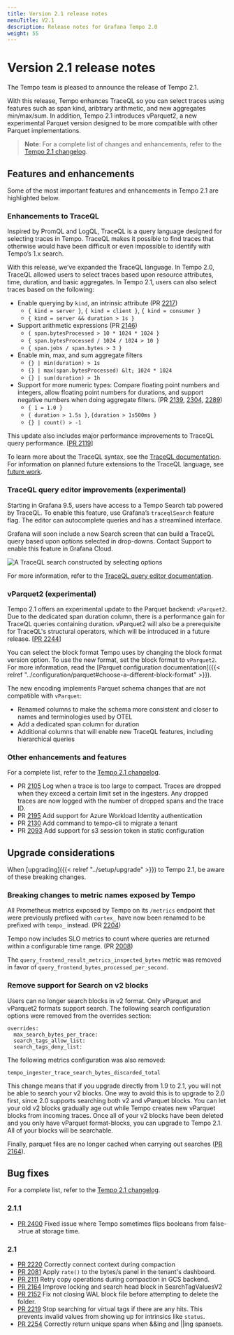 ```yaml
---
title: Version 2.1 release notes
menuTitle: V2.1
description: Release notes for Grafana Tempo 2.0
weight: 55
---
```


# Version 2.1 release notes

The Tempo team is pleased to announce the release of Tempo 2.1.

With this release, Tempo enhances TraceQL so you can select traces using features such as span kind, aribtrary arithmetic, and new aggregates min/max/sum. In addition, Tempo 2.1 introduces vParquet2, a new experimental Parquet version designed to be more compatible with other Parquet implementations.

>**Note**: For a complete list of changes and enhancements, refer to the [Tempo 2.1 changelog](https://github.com/grafana/tempo/releases).

## Features and enhancements

Some of the most important features and enhancements in Tempo 2.1 are highlighted below.

### Enhancements to TraceQL

Inspired by PromQL and LogQL, TraceQL is a query language designed for selecting traces in Tempo. TraceQL makes it possible to find traces that otherwise would have been difficult or even impossible to identify with Tempo’s 1.x search.

With this release, we’ve expanded the TraceQL language. In Tempo 2.0, TraceQL allowed users to select traces based upon resource attributes, time, duration, and basic aggregates. In Tempo 2.1, users can also select traces based on the following:

* Enable querying by `kind`, an intrinsic attribute  (PR [2217](https://github.com/grafana/tempo/pull/2217))
    * `{ kind = server }`, `{ kind = client }`, `{ kind = consumer }`
    * `{ kind = server && duration > 1s }`
* Support arithmetic expressions (PR [2146](https://github.com/grafana/tempo/pull/2146))
    * `{ span.bytesProcessed > 10 * 1024 * 1024 }`
    * `{ span.bytesProcessed / 1024 / 1024 > 10 }`
    * `{ span.jobs / span.bytes > 3 }`
* Enable min, max, and sum aggregate filters
    * `{} | min(duration) > 1s`
    * `{} | max(span.bytesProcessed) &lt; 1024 * 1024`
    * `{} | sum(duration) > 1h`
* Support for more numeric types: Compare floating point numbers and integers, allow floating point numbers for durations, and support negative numbers when doing aggregate filters. (PR [2139](https://github.com/grafana/tempo/pull/2139), [2304](https://github.com/grafana/tempo/pull/2304), [2289](https://github.com/grafana/tempo/pull/2289))
    * `{ 1 = 1.0 }`
    * `{ duration > 1.5s }`, `{duration > 1s500ms }`
    * `{} | count() > -1`

This update also includes major performance improvements to TraceQL query performance. [[PR 2119](https://github.com/grafana/tempo/pull/2119)]

To learn more about the TraceQL syntax, see the [TraceQL documentation](http://localhost:3002/docs/tempo/latest/traceql/). For information on planned future extensions to the TraceQL language, see [future work](http://localhost:3002/docs/tempo/latest/traceql/architecture/).

### TraceQL query editor improvements (experimental)

Starting in Grafana 9.5, users have access to a Tempo Search tab powered by TraceQL. To enable this feature, use Grafana’s `traceqlSearch` feature flag.  The editor can autocomplete queries and has a streamlined interface.

Grafana will soon include a new Search screen that can build a TraceQL query based upon options selected in drop-downs. Contact Support to enable this feature in Grafana Cloud.

![A TraceQL search constructed by selecting options](/media/docs/tempo/traceql/screenshot-explore-traceql-search.png "The new Search tab in Grafana Explore")

For more information, refer to the [TraceQL query editor documentation](http://localhost:3002/docs/tempo/latest/traceql/query-editor/).
### vParquet2 (experimental)

Tempo 2.1 offers an experimental update to the Parquet backend: `vParquet2`. Due to the dedicated span duration column, there is a performance gain for TraceQL queries containing duration. vParquet2 will also be a prerequisite for TraceQL's structural operators, which will be introduced in a future release. [[PR 2244](https://github.com/grafana/tempo/pull/2244)]

You can select the block format Tempo uses by changing the block format version option. To use the new format, set the block format to `vParquet2`. For more information, read the [Parquet configuration documentation]({{< relref "../configuration/parquet#choose-a-different-block-format" >}}).

The new encoding implements Parquet schema changes that are not compatible with `vParquet`:

* Renamed columns to make the schema more consistent and closer to names and terminologies used by OTEL
* Add a dedicated span column for duration
* Additional columns that will enable new TraceQL features, including hierarchical queries

### Other enhancements and features

For a complete list, refer to the [Tempo 2.1 changelog](https://github.com/grafana/tempo/releases).

* PR [2105](https://github.com/grafana/tempo/pull/2105) Log when a trace is too large to compact. Traces are dropped when they exceed a certain limit set in the ingesters. Any dropped traces are now logged with the number of dropped spans and the trace ID.
* PR [2195](https://github.com/grafana/tempo/pull/2195) Add support for Azure Workload Identity authentication
* PR [2130](https://github.com/grafana/tempo/pull/2130) Add command to  tempo-cli to migrate a tenant
* PR [2093](https://github.com/grafana/tempo/pull/2093) Add support for s3 session token in static configuration

## Upgrade considerations

When [upgrading]({{< relref "../setup/upgrade" >}}) to Tempo 2.1, be aware of these breaking changes.

### Breaking changes to metric names exposed by Tempo

All Prometheus metrics exposed by Tempo on its `/metrics` endpoint that were previously prefixed  with `cortex_` have now been renamed to be prefixed with `tempo_` instead. (PR [2204](https://github.com/grafana/tempo/pull/2204))

Tempo now includes SLO metrics to count where queries are returned within a configurable time range. (PR [2008](https://github.com/grafana/tempo/pull/2008))

The `query_frontend_result_metrics_inspected_bytes` metric was removed in favor of `query_frontend_bytes_processed_per_second`.

### Remove support for Search on v2 blocks

Users can no longer search blocks in v2 format. Only vParquet and vParquet2 formats support search. The following search configuration options were removed from the overrides section:

```
overrides:
  max_search_bytes_per_trace:
  search_tags_allow_list:
  search_tags_deny_list:
```

The following metrics configuration was also removed:

```
tempo_ingester_trace_search_bytes_discarded_total
```

This change means that if you upgrade directly from 1.9 to 2.1, you will not be able to search your v2 blocks.
One way to avoid this is to upgrade to 2.0 first, since 2.0 supports searching both v2 and vParquet blocks.
You can let your old v2 blocks gradually age out while Tempo creates new vParquet blocks from incoming traces.
Once all of your v2 blocks have been deleted and you only have vParquet format-blocks, you can upgrade to Tempo 2.1.
All of your blocks will be searchable.

Finally, parquet files are no longer cached when carrying out searches ([PR 2164](https://github.com/grafana/tempo/pull/2164)).

## Bug fixes

For a complete list, refer to the [Tempo 2.1 changelog](https://github.com/grafana/tempo/releases).

### 2.1.1

* [PR 2400](https://github.com/grafana/tempo/issues/2400) Fixed issue where Tempo sometimes flips booleans from false->true at storage time.

### 2.1

* [PR 2220](https://github.com/grafana/tempo/pull/2220) Correctly connect context during compaction
* [PR 2081](https://github.com/grafana/tempo/pull/2081)  Apply `rate()` to the bytes/s panel in the tenant's dashboard.
* [PR 2111](https://github.com/grafana/tempo/pull/2111) Retry copy operations during compaction in GCS backend.
* [PR 2164](https://github.com/grafana/tempo/pull/2164) Improve locking and search head block in SearchTagValuesV2
* [PR 2152](https://github.com/grafana/tempo/pull/2152)  Fix not closing WAL block file before attempting to delete the folder.
* [PR 2219](https://github.com/grafana/tempo/pull/2219) Stop searching for virtual tags if there are any hits. This prevents invalid values from showing up for intrinsics like `status`.
* [PR 2254](https://github.com/grafana/tempo/pull/2254) Correctly return unique spans when &&ing and ||ing spansets.
